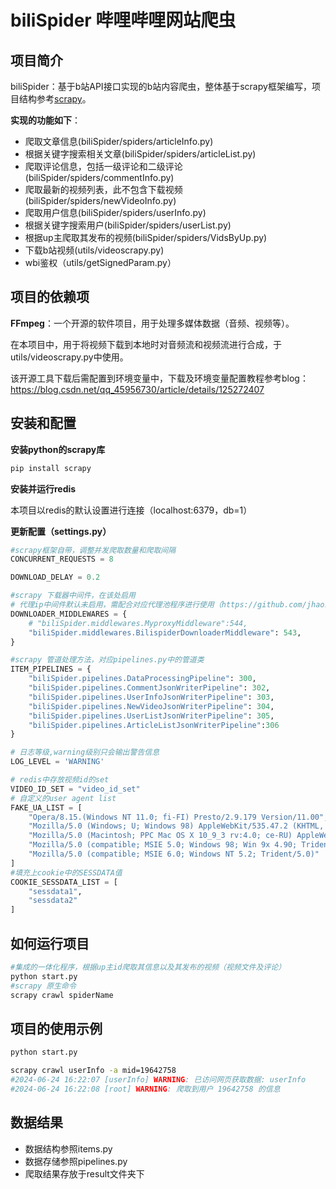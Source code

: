 # biliSpider 哔哩哔哩网站爬虫

## 项目简介

biliSpider：基于b站API接口实现的b站内容爬虫，整体基于scrapy框架编写，项目结构参考[scrapy](scrapy-16.readthedocs.io)。

**实现的功能如下**：

- 爬取文章信息(biliSpider/spiders/articleInfo.py)
- 根据关键字搜索相关文章(biliSpider/spiders/articleList.py)
- 爬取评论信息，包括一级评论和二级评论(biliSpider/spiders/commentInfo.py)
- 爬取最新的视频列表，此不包含下载视频(biliSpider/spiders/newVideoInfo.py)
- 爬取用户信息(biliSpider/spiders/userInfo.py)
- 根据关键字搜索用户(biliSpider/spiders/userList.py)
- 根据up主爬取其发布的视频(biliSpider/spiders/VidsByUp.py)
- 下载b站视频(utils/videoscrapy.py)
- wbi鉴权（utils/getSignedParam.py）

## 项目的依赖项

**FFmpeg**：一个开源的软件项目，用于处理多媒体数据（音频、视频等）。

在本项目中，用于将视频下载到本地时对音频流和视频流进行合成，于utils/videoscrapy.py中使用。

该开源工具下载后需配置到环境变量中，下载及环境变量配置教程参考blog：https://blog.csdn.net/qq_45956730/article/details/125272407



## 安装和配置

**安装python的scrapy库**

```bash
pip install scrapy 
```

**安装并运行redis**

本项目以redis的默认设置进行连接（localhost:6379，db=1）

**更新配置（settings.py）**

```python
#scrapy框架自带，调整并发爬取数量和爬取间隔
CONCURRENT_REQUESTS = 8

DOWNLOAD_DELAY = 0.2
```

```python
#scrapy 下载器中间件，在该处启用
# 代理ip中间件默认未启用，需配合对应代理池程序进行使用（https://github.com/jhao104/proxy_pool）
DOWNLOADER_MIDDLEWARES = {
	# "biliSpider.middlewares.MyproxyMiddleware":544,
    "biliSpider.middlewares.BilispiderDownloaderMiddleware": 543,
}
```

```python
#scrapy 管道处理方法，对应pipelines.py中的管道类
ITEM_PIPELINES = {
    "biliSpider.pipelines.DataProcessingPipeline": 300,
    "biliSpider.pipelines.CommentJsonWriterPipeline": 302,
    "biliSpider.pipelines.UserInfoJsonWriterPipeline": 303,
    "biliSpider.pipelines.NewVideoJsonWriterPipeline": 304,
    "biliSpider.pipelines.UserListJsonWriterPipeline": 305,
    "biliSpider.pipelines.ArticleListJsonWriterPipeline":306
}
```

```python
# 日志等级,warning级别只会输出警告信息
LOG_LEVEL = 'WARNING'

# redis中存放视频id的set
VIDEO_ID_SET = "video_id_set"
# 自定义的user agent list
FAKE_UA_LIST = [
    "Opera/8.15.(Windows NT 11.0; fi-FI) Presto/2.9.179 Version/11.00",
    "Mozilla/5.0 (Windows; U; Windows 98) AppleWebKit/535.47.2 (KHTML, like Gecko) Version/4.0.1 Safari/535.47.2",
    "Mozilla/5.0 (Macintosh; PPC Mac OS X 10_9_3 rv:4.0; ce-RU) AppleWebKit/535.15.5 (KHTML, like Gecko) Version/4.0.1 Safari/535.15.5",
    "Mozilla/5.0 (compatible; MSIE 5.0; Windows 98; Win 9x 4.90; Trident/3.0)",
    "Mozilla/5.0 (compatible; MSIE 6.0; Windows NT 5.2; Trident/5.0)"
]
#填充上cookie中的SESSDATA值
COOKIE_SESSDATA_LIST = [
    "sessdata1",
    "sessdata2"
]

```



## 如何运行项目

```bash
#集成的一体化程序，根据up主id爬取其信息以及其发布的视频（视频文件及评论）
python start.py 
#scrapy 原生命令
scrapy crawl spiderName
```

## 项目的使用示例

```bash
python start.py 
```



```bash
scrapy crawl userInfo -a mid=19642758
#2024-06-24 16:22:07 [userInfo] WARNING: 已访问网页获取数据: userInfo
#2024-06-24 16:22:08 [root] WARNING: 爬取到用户 19642758 的信息
```

## 数据结果

- 数据结构参照items.py
- 数据存储参照pipelines.py
- 爬取结果存放于result文件夹下